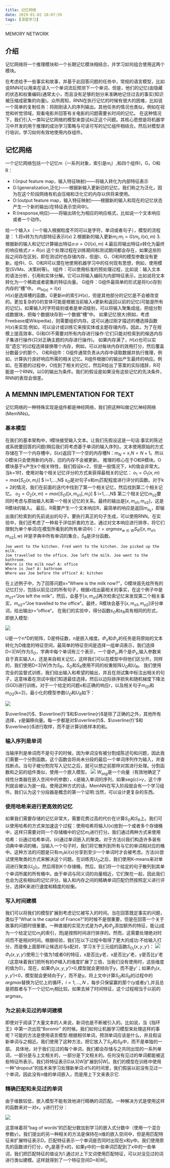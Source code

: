 ```yaml
---
title: 记忆网络
date: 2019-01-02 18:07:59
tags: [深度学习]
---
```


MEMORY NETWORK
## 介绍
记忆网络将一个推理模块和一个长期记忆模块相结合，并学习如何组合使用这两个模块。
<!--more-->
在考虑给予一些事实和故事，并基于此回答问题的任务中，常规的语言模型，比如说RNN可以用来在读入一个单词流后预测下一个单词，但是，他们的记忆(由隐藏的状态和权重编码)通常太小，而且没有足够的划分来准确地记住过去的事实(知识被压缩成密集的向量)。众所周知，RNN在执行记忆的时候有很大的困难，比如说一个简单的复制任务：将刚刚读入的序列输出。其他任务的情况也类似，例如在视觉和听觉领域，观看电影并回答有关电影的问题需要长时间的记忆。
在这种情况下，我们引入一类叫记忆网络的模型来尝试纠正这个问题。其核心思想是将机器学习中开发的用于推理的成功学习策略与可读可写的记忆组件相结合。然后对模型进行培训，学习如何有效地使用内存组件。
## 记忆网络
 一个记忆网络包括一个记忆m（一系列对象，索引是$m_i$）,和四个组件I，G，O和R：
 * I:(input feature map，输入特征映射)——将输入转化为内部特征表示
 * G:(generalization,泛化)——根据新输入更新旧的记忆，我们称之为泛化，因为在这个阶段网络有机会压缩和泛化它的内存以供将来使用。
 * O:(output feature map，输入特征映射)——根据新的输入和现在的记忆状态产生一个新的输出(在特征表示空间中)。
 * R:(response,响应)——将输出转化为相应的响应格式，比如说一个文本响应或者一个动作。

给一个输入x（一个输入根据粒度不同可以是字符，单词或者句子），模型的流程是：
1.将x转为为内部特征表示$I(x)$
2.根据新的输入更新$m_i$:$m_i=G(m_i,I(x),m)$
3.根据新的输入和记忆计算输出特征$o$:$o=O(I(x),m)$
4.最后将输出特征$o$转化为最终的响应格式:$r=R(o)$
这个处理过程在训练期间和测试期间都会存在，如果这些阶段之间存在区别，即在测试时也存储内存，但是I、G、O和R的模型参数没有更新。组件I、G、O和R可以潜在地使用机器学习中的任何现有思想，例如，使用模型(SVMs、决策树等)。
I组件：可以使用标准的预处理过程，比如说：输入文本的语法分析，引用和实体分解。它可以将输入编码为内部特征表示，比如说将文本转化为一个稀疏或者密集的特征向量。
G组件：G组件最简单的形式是将$I(x)$存到内存的“槽”中。
                    $m_{H(x)}=I(x)$            
$H(x)$是选择槽的函数。G更新$m$的索引$H(x)$，但是其他部分的记忆是不会被改变的。更加复杂的G的变体可能是根据当前输入$x$更新和返回以前的记忆(可能是所有的记忆)。如果输入时字符级别或者是单词级别，可以将输入聚集成组，把组分割成数据块，把每个数据块存到一个数据“槽”中。
如果记忆很大(例如，考虑Freebase或Wikipedia)，则需要组织内存。这可以通过刚才描述的槽选择函数$H(x)$来实现:例如，可以设计或训练它来按实体或主题存储内存。因此，为了在规模上提高效率，G(和O)不需要对所有内存进行操作:它们只能对检索到的候选内存子集进行操作(只对正确主题的内存进行操作)。
如果内存满了，$H(x)$也可以实现“遗忘”的过程选择替换哪个内存，例如，可以对每块内存的效用打分，然后覆盖分数最少的那个。
O和R组件：O组件通常负责从内存中读取数据并执行推理，例如，计算执行良好响应所需的相关记忆。R组件根据O的输出产生最终的响应。例如，在答题的过程中，O找到了相关的记忆，然后R给出了答案的实际措辞，R可能是一个RNN，以O的输出为条件。我们的假设是如果没有这些记忆的先决条件，RNN的表现会很差。
## A MEMNN IMPLEMENTATION FOR TEXT
记忆网络的一种特殊实现是组件都是神经网络，我们把这种叫做记忆神经网络(MemNNs)。
### 基本模型
在我们的基本架构中，I模块接受输入文本。让我们先假设这是一句话:事实的陈述或系统要回答的问题(稍后我们将考虑基于单词的输入序列)。文本使用原始的方式存储在下一个内存槽中，$S(x)$返回下一个空的内存槽N：$m_N=x$,$N = N+1$。所以G模块只会使用新的内存，旧的内存不会被更新。
推理的核心在于O和R模块。O模块基于x产生k个相关特性，我们假设k=2，但是一般情况下，k的值会非常大。当k=1时，使用对每个相关记忆评分的方式来获得最相关的记忆：
$o_1=O_1(x,m)=max [S_O(x,m_i)]$     $ i=1,...,N$
$s_O$是对句子x和$m_i$匹配程度进行评分的函数。对于k = 2的情况，我们在前面的迭代中找到了第一个相关记忆，然后找到第二个相关记忆。
$o_2=O_2(x,m)=max [S_O([x,m_{o1}],m_i)]$     $ i=1,...,N$
第二个相关记忆$m_{o2}$要同时考虑与原始输入和第一个相关记忆的关系。最终的输出是$[x,m_{o1},m_{o2}]$，这是R模块的输入。
最后，R需要产生一个文本响应R，最简单的响应是返回$m_{o_k}$，即输出我们检索到的先前说出的句子。要执行真正的句子生成，可以使用RNN。在实验中，我们还考虑了一种易于评估折衷的方法，通过对文本响应进行排序，将它们限制为单个单词(在模型所看到的所有单词中)：
$r=argmax_{w\in W}S_R([x,m_{o1},m_{o2}],w)$
$W$是字典中所有单词的集合，$S_R$是评分函数。

    Joe went to the kitchen. Fred went to the kitchen. Joe picked up the milk.
    Joe travelled to the office. Joe left the milk. Joe went to the bathroom.
    Where is the milk now? A: office
    Where is Joe? A: bathroom
    Where was Joe before the office? A: kitchen

在上述例子中，为了回答问题x=“Where is the milk now?”，O模块首先给所有的记忆打分，包括以前见过的所有句子，根据x找出最相关的事实，在这个例子中是$m_{o1}$=“Joe left the milk”，然后，会基于$[x,m_{o1}]$再次检索记忆来发现第二个相关事实，$m_{o2}$=“Joe travelled to the office”。最终，R模块会基于$[x,m_{o1},m_{o2}]$评分单词，给出输出r=”office“。
在我们的实验中，得分函数$s_O$和$s_R$具有相同的形式，即嵌入模型:

![](http://img.wanghaojun.cn/img/20181219090752.png)

U是一个n*D的矩阵，D是特征数，n是嵌入维度。$\Phi_x$和$\Phi_y$的任务是将原始的文本转化为D维度的特征空间，最简单的特征空间是选择一组单词表示，我们选择D=3|W|作为$S_O$，字典中每个单词有三个表示，一个是$\Phi_y$,两个是$\Phi_x$,输入参数来自于真实输入x，还是来自相关记忆，这样我们可以在模型中将他们区分开。同样的，我们使用D=3|W|作为$S_R$，$S_O$和$S_R$使用不同的权重矩阵$U_O$和$U_R$。
我们使用完全的监督式训练，我们给出输入和希望的输出，并且在测试集中标注出相关的句子，这意味着在测试中我们知道最佳选择。然后以边际排序损失和随机梯度下降法(SGD)进行训练。对于一个给定的问题x和正确的响应r，以及相关句子$m_{O1}$和$m_{O2}$(k=2)，最小化的模型参数$U_O$和$U_R$如下：

![](http://img.wanghaojun.cn/img/20181219094102.png)

$\overline{f}$、$\overline{f}'$和$\overline{r}$是除了正确的之外，其他所有选择，$\gamma$是偏移向量。每一步都是对$\overline{f}$、$\overline{f}'$和$\overline{r}$进行取样，而不是计算训练样本的和。
### 输入序列是单词
当输序列是单词而不是句子的时候，因为单词没有被分割成陈述句和问题，因此我们需要一个分割函数。这个函数会将尚未分段的最后一个单词序列作为输入，并查找断点。当句子被分割完写入记忆之后，就可以想之前那样对其进行处理。分割函数和之前的组件类似，使用一个嵌入模型。
![](http://img.wanghaojun.cn/img/20181219095831.png)
$W_{seg}$是一个向量（有效地确定了线性分类器在嵌入空间中的参数），c是输入单词的序列，如果seg(c)>$\gamma$，这个序列就会被认为是一段。使用这种方式的话，MemNN在写入阶段就会有一个学习组件。我们认为这个分段器是概念的第一个证明:当然，可以设计更复杂的东西。
### 使用哈希来进行更高效的记忆
如果我们需要存储的记忆非常大，需要花费过高的代价在计算$S_O$和$S_R$上。我们可以使用哈希的方式来加速这个过程：使用哈希将输入I(x)放到一个或者多个存储桶中，这样只需要对同一个存储桶中的记忆$m_i$进行打分。我们通过两种方式来使用哈希：(i)通过哈希单词，(ii)通过单词嵌入的聚类。对于方法(i)我们构造许多装有词典中单词的桶，当输入一个句子时，我们将它散列到所有与它的单词相对应的桶中。这种方法的问题是只有$m_i$从I(x)分享到至少一个单词时才会被考虑。方法(ii)尝试使用聚类的方式来解决这个问题。在训练完$U_O$之后，我们使用K-means来对单词进行聚类$(U_O)_i$，然后得到K个存储桶，然后，我们将一个给定的句子散列到其单个单词所属的所有桶中。由于单词与同义词的向量相近，它们聚在一起，因此我们也会为这些相似的记忆评分。输入和内存之间的精确单词匹配仍然按照定义进行评分，选择K来进行速度和精度的权衡。
### 写入时间建模
我们可以将我们的模型扩展到考虑记忆被写入的时间。当在回答既定事实的问题，类似于“What is the capital of France?”的时候不是很重要，但是在回答一个关于故事的问题时很重要。一种直接的实现方式是为$\Phi_x$和$\Phi_y$添加额外的特征，能让j成为一个给定记忆$m_j$的索引，而j是按照时间进行排序的。然而，这需要处理绝对时间而不是相对时间。根据经验，我们在以下过程中取得了更大的成功:不给输入打分，而是像上面那样让候选对与s配对，学习关于三元组的函数$S_{O_t}(x,y,y')$：
![](http://img.wanghaojun.cn/img/20181219143443.png)
$\Phi_{t}(x,y,y')$使用三个值为1或者0的特征，x是否比y老，x是否比y'老，y是否比y’老（这意味着我们把所有的$\Phi$植入的维度扩展了三倍，当我们没有使用时，这些维度的值为0）。现在，如果$\Phi_{t}(x,y,y')$>0,模型就会更倾向于y，而不是y'；如果$\Phi_{t}(x,y,y')$<0，模型就会更倾向于y’，而不是y。将上文中计算$S_O$和$S_R$的过程中的$argmax$替换为记忆上的循环，$i=1,...,N$ ，每步只保留赢的那个(y或者y’),并且总是把胜者与下一个记忆$m_i$相比较。如果去掉了时间特征，这个过程相当于以前的argmax。
### 为之前未见过的单词建模
即使对于阅读了大量文本的人来说，新词也是不断被引入的。比如说，当《指环王》中第一次出现“Boromir” 的时候。我们如何让机器学习模型来处理这样的事呢？可能的方法是使用语言模型:根据相邻单词，预测单词应该是什么，并且假设新单词与之相近。我们使用了这种方法，把它放入了$S_O$和$S_R$中，而不是单独的一部。
具体地，对于我们见过的每个单词，我们都会存储与之共同出现的一系列单词，一部分是与上文相关的，一部分是下文相关的。任何没有见过的单词都能被这些特征所表示。我们将特征表示D从3|W|扩展到5|W|。我们的模型在训练中使用一种“dropout”的技术来学习处理新单词:d%的时间里，我们假装以前没有见过一个单词，因此没有n维的单词嵌入，而是用上下文来表示它.
### 精确匹配和未见过的单词
由于维数较低，嵌入模型不能有效地进行精确的词匹配。一种解决方式是使用这样的函数来对一对x，y进行打分：

![](http://img.wanghaojun.cn/img/20181219151049.png)

这意味着将”bag of words“的匹配分数加到学习的嵌入式分数中（使用一个混合参数$\gamma$）。我们提出的另一种相关的方法是保持在n维的嵌入空间中，但是用匹配特征来扩展特征表示D。匹配特征表示一个单词是否同时出现在x和y中。我们使用原先的函数进行打分，$\Phi_y$是基于x的，如果y中的一些单词匹配到了x中的一些单词，我们把匹配特征的值设为1.通过对上下文词使用匹配特征，可以对没见过的词进行类似建模。这样就得到了一个特征空间D=8|W|。
